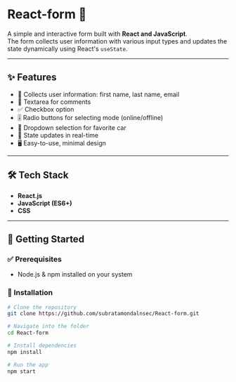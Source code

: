 # React-form 📝

A simple and interactive form built with **React and JavaScript**.  
The form collects user information with various input types and updates the state dynamically using React's `useState`.

---

## ✨ Features
- 👤 Collects user information: first name, last name, email  
- 💬 Textarea for comments  
- ✅ Checkbox option  
- 🎚️ Radio buttons for selecting mode (online/offline)  
- 🚗 Dropdown selection for favorite car  
- 🔄 State updates in real-time  
- 🖥️ Easy-to-use, minimal design  

---

## 🛠 Tech Stack
- **React.js**  
- **JavaScript (ES6+)**  
- **CSS**  

---

## 🚀 Getting Started

### ✅ Prerequisites
- Node.js & npm installed on your system

### 🔧 Installation
```bash
# Clone the repository
git clone https://github.com/subratamondalnsec/React-form.git

# Navigate into the folder
cd React-form

# Install dependencies
npm install

# Run the app
npm start
